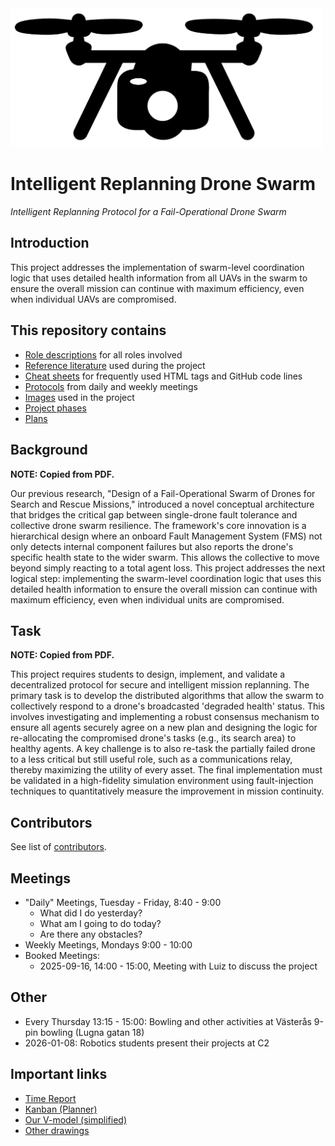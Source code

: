 <picture>
  <source media="(prefers-color-scheme: dark)" srcset="https://github.com/MDU-C2/Intelligent-Drone-Swarm/blob/main/images/IDS-logo-white.png">
  <source media="(prefers-color-scheme: light)" srcset="https://github.com/MDU-C2/Intelligent-Drone-Swarm/blob/main/images/IDS-logo-black.png">
  <img alt="IDS Logo" width="500" src="https://github.com/MDU-C2/Intelligent-Drone-Swarm/blob/main/images/IDS-logo-black.png">
</picture>
<h1>Intelligent Replanning Drone Swarm</h1>
<i>Intelligent Replanning Protocol for a Fail-Operational Drone Swarm</i>

<h2>Introduction</h2>
This project addresses the implementation of swarm-level coordination logic that uses detailed health information from all UAVs in the swarm to ensure the overall mission can continue with maximum efficiency, even when individual UAVs are compromised.

<h2>This repository contains</h2>
<ul>
  <li><a href="https://github.com/MDU-C2/Intelligent-Drone-Swarm/tree/main/role-descriptions">Role descriptions</a> for all roles involved</li>
  <li><a href="https://github.com/MDU-C2/Intelligent-Drone-Swarm/tree/main/reference-literature">Reference literature</a> used during the project</li>
  <li><a href="https://github.com/MDU-C2/Intelligent-Drone-Swarm/tree/main/cheat-sheets">Cheat sheets</a> for frequently used HTML tags and GitHub code lines</li>
  <li><a href="https://github.com/MDU-C2/Intelligent-Drone-Swarm/tree/main/protocols">Protocols</a> from daily and weekly meetings</li>
  <li><a href="https://github.com/MDU-C2/Intelligent-Drone-Swarm/tree/main/images">Images</a> used in the project</li>
  <li><a href="https://github.com/MDU-C2/Intelligent-Drone-Swarm/tree/main/project-phases">Project phases</a></li>
  <li><a href="https://github.com/MDU-C2/Intelligent-Drone-Swarm/tree/main/plans">Plans</a></li>
</ul>

<h2>Background</h2>
<b>NOTE: Copied from PDF.</b>

Our previous research, "Design of a Fail-Operational Swarm of Drones for Search and Rescue Missions," introduced a novel conceptual architecture that bridges the critical gap between single-drone fault tolerance and collective drone swarm resilience. The framework's core innovation is a hierarchical design where an onboard Fault Management System (FMS) not only detects internal component failures but also reports the drone's specific health state to the wider swarm. This allows the collective to move beyond simply reacting to a total agent loss. This project addresses the next logical step: implementing the swarm-level coordination logic that uses this detailed health information to ensure the overall mission can continue with maximum efficiency, even when individual units are compromised.

<h2>Task</h2>
<b>NOTE: Copied from PDF.</b>

This project requires students to design, implement, and validate a decentralized protocol for secure and intelligent mission replanning. The primary task is to develop the distributed algorithms that allow the swarm to collectively respond to a drone's broadcasted 'degraded health' status. This involves investigating and implementing a robust consensus mechanism to ensure all agents securely agree on a new plan and designing the logic for re-allocating the compromised drone's tasks (e.g., its search area) to healthy agents. A key challenge is to also re-task the partially failed drone to a less critical but still useful role, such as a communications relay, thereby maximizing the utility of every asset. The final implementation must be validated in a high-fidelity simulation environment using fault-injection techniques to quantitatively measure the improvement in mission continuity.

<h2>Contributors</h2>
See list of <a href="https://github.com/Sir-Camp-A-Lot/Intelligent-Drone-Swarm/blob/main/CONTRIBUTORS.md">contributors</a>.

<h2>Meetings</h2>
<ul>
  <li>"Daily" Meetings, Tuesday - Friday, 8:40 - 9:00
  <ul>
    <li>What did I do yesterday?</li>
    <li>What am I going to do today?</li>
    <li>Are there any obstacles?</li>
  </ul>
  </li>
  <li>Weekly Meetings, Mondays 9:00 - 10:00</li>
  <li>Booked Meetings: 
    <ul>
    <li>2025-09-16, 14:00 - 15:00, Meeting with Luiz to discuss the project</li>  
    </ul>
    </li>
</ul>

<h2>Other</h2>
<ul>
  <li>Every Thursday 13:15 - 15:00: Bowling and other activities at Västerås 9-pin bowling (Lugna gatan 18)</li>
  <li>2026-01-08: Robotics students present their projects at C2</li>
</ul>

<h2>Important links</h2>
<ul>
  <li><a href="https://studentmdh.sharepoint.com/:x:/r/sites/IntelligentDroneSwarm/Delade%20dokument/FLA402-Time-Log.xlsx?d=wba6795dc4c9044099e3155889715a648&csf=1&web=1&e=tto7wd">Time Report</a></li>
  <li><a href="https://planner.cloud.microsoft/webui/v1/plan/-FjOsRy-VUum89rh3vkTmJYAD-J3?tid=a1795b64-dabd-4758-b988-b309292316cf">Kanban (Planner)</a></li>
  <li><a href="https://studentmdh.sharepoint.com/:u:/r/sites/IntelligentDroneSwarm/Delade%20dokument/V-model-simple.vsdx?d=w94dc7120c6544b908cd717a40861be37&csf=1&web=1&e=BfnIgx">Our V-model (simplified)</a></li>
  <li><a href="https://drive.google.com/drive/folders/1vXKNkRGslyUG7h9t5cG3s3EqDK8taNg0?usp=sharing">Other drawings</a></li>
</ul>
